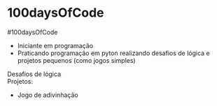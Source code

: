 # 100daysOfCode
#100daysOfCode
- Iniciante em programação
- Praticando programação em pyton realizando desafios de lógica e projetos pequenos (como jogos simples)

Desafios de lógica <br />
Projetos:
  - Jogo de adivinhação
